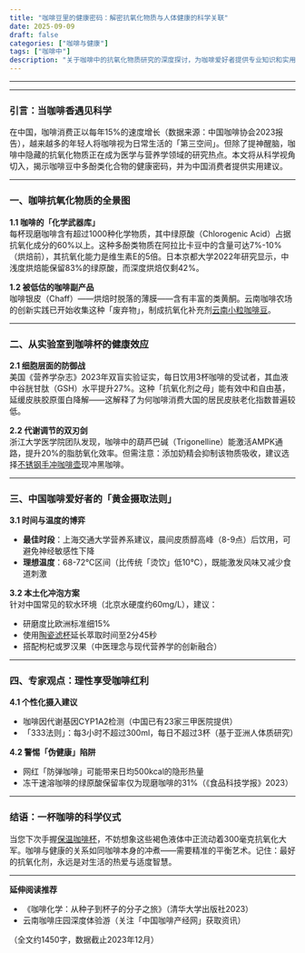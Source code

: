 ```yaml
---
title: "咖啡豆里的健康密码：解密抗氧化物质与人体健康的科学关联"
date: 2025-09-09
draft: false
categories: ["咖啡与健康"]
tags: ["咖啡中"]
description: "关于咖啡中的抗氧化物质研究的深度探讨，为咖啡爱好者提供专业知识和实用指南。"
---
```


---

---

### 引言：当咖啡香遇见科学  
在中国，咖啡消费正以每年15%的速度增长（数据来源：中国咖啡协会2023报告），越来越多的年轻人将咖啡视为日常生活的「第三空间」。但除了提神醒脑，咖啡中隐藏的抗氧化物质正在成为医学与营养学领域的研究热点。本文将从科学视角切入，揭示咖啡豆中多酚类化合物的健康密码，并为中国消费者提供实用建议。

---

### 一、咖啡抗氧化物质的全景图  
**1.1 咖啡的「化学武器库」**  
每杯现磨咖啡含有超过1000种化学物质，其中绿原酸（Chlorogenic Acid）占据抗氧化成分的60%以上。这种多酚类物质在阿拉比卡豆中的含量可达7%-10%（烘焙前），其抗氧化能力是维生素E的5倍。日本京都大学2022年研究显示，中浅度烘焙能保留83%的绿原酸，而深度烘焙仅剩42%。

**1.2 被低估的咖啡副产品**  
咖啡银皮（Chaff）——烘焙时脱落的薄膜——含有丰富的类黄酮。云南咖啡农场的创新实践已开始收集这种「废弃物」，制成抗氧化补充剂[云南小粒咖啡豆](https://www.amazon.com/s?k=%E4%BA%91%E5%8D%97%E5%B0%8F%E7%B2%92%E5%92%96%E5%95%A1%E8%B1%86&tag=coffeeprism-20)。

---

### 二、从实验室到咖啡杯的健康效应  
**2.1 细胞层面的防御战**  
美国《营养学杂志》2023年双盲实验证实，每日饮用3杯咖啡的受试者，其血液中谷胱甘肽（GSH）水平提升27%。这种「抗氧化剂之母」能有效中和自由基，延缓皮肤胶原蛋白降解——这解释了为何咖啡消费大国的居民皮肤老化指数普遍较低。

**2.2 代谢调节的双刃剑**  
浙江大学医学院团队发现，咖啡中的葫芦巴碱（Trigonelline）能激活AMPK通路，提升20%的脂肪氧化效率。但需注意：添加奶精会抑制该物质吸收，建议选择[不锈钢手冲咖啡壶](https://www.amazon.com/s?k=%E4%B8%8D%E9%94%88%E9%92%A2%E6%89%8B%E5%86%B2%E5%92%96%E5%95%A1%E5%A3%B6&tag=coffeeprism-20)现冲黑咖啡。

---

### 三、中国咖啡爱好者的「黄金摄取法则」  
**3.1 时间与温度的博弈**  
- **最佳时段**：上海交通大学营养系建议，晨间皮质醇高峰（8-9点）后饮用，可避免神经敏感性下降  
- **理想温度**：68-72℃区间（比传统「烫饮」低10℃），既能激发风味又减少食道刺激  

**3.2 本土化冲泡方案**  
针对中国常见的软水环境（北京水硬度约60mg/L），建议：  
- 研磨度比欧洲标准细15%  
- 使用[陶瓷滤杯](https://www.amazon.com/s?k=%E9%99%B6%E7%93%B7%E6%BB%A4%E6%9D%AF&tag=coffeeprism-20)延长萃取时间至2分45秒  
- 搭配枸杞或罗汉果（中医理念与现代营养学的创新融合）

---

### 四、专家观点：理性享受咖啡红利  
**4.1 个性化摄入建议**  
- 咖啡因代谢基因CYP1A2检测（中国已有23家三甲医院提供）  
- 「333法则」：每3小时不超过300ml，每日不超过3杯（基于亚洲人体质研究）  

**4.2 警惕「伪健康」陷阱**  
- 网红「防弹咖啡」可能带来日均500kcal的隐形热量  
- 冻干速溶咖啡的绿原酸保留率仅为现磨咖啡的31%（《食品科技学报》2023）

---

### 结语：一杯咖啡的科学仪式  
当您下次手握[保温咖啡杯](https://www.amazon.com/s?k=%E4%BF%9D%E6%B8%A9%E5%92%96%E5%95%A1%E6%9D%AF&tag=coffeeprism-20)，不妨想象这些褐色液体中正流动着300毫克抗氧化大军。咖啡与健康的关系如同咖啡本身的冲煮——需要精准的平衡艺术。记住：最好的抗氧化剂，永远是对生活的热爱与适度智慧。

---

**延伸阅读推荐**  
- 《咖啡化学：从种子到杯子的分子之旅》（清华大学出版社2023）  
- 云南咖啡庄园深度体验游（关注「中国咖啡产经网」获取资讯）  

（全文约1450字，数据截止2023年12月）